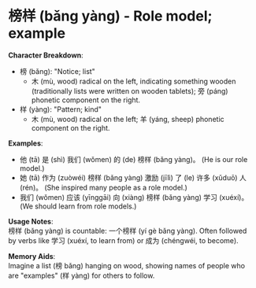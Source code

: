 # **榜样 (bǎng yàng) - Role model; example**

**Character Breakdown**:  
- 榜 (bǎng): "Notice; list"
  - 木 (mù, wood) radical on the left, indicating something wooden (traditionally lists were written on wooden tablets); 旁 (páng) phonetic component on the right.  
- 样 (yàng): "Pattern; kind"
  - 木 (mù, wood) radical on the left; 羊 (yáng, sheep) phonetic component on the right.

**Examples**:  
- 他 (tā) 是 (shì) 我们 (wǒmen) 的 (de) 榜样 (bǎng yàng)。 (He is our role model.)  
- 她 (tā) 作为 (zuòwéi) 榜样 (bǎng yàng) 激励 (jīlì) 了 (le) 许多 (xǔduō) 人 (rén)。 (She inspired many people as a role model.)  
- 我们 (wǒmen) 应该 (yīnggāi) 向 (xiàng) 榜样 (bǎng yàng) 学习 (xuéxí)。 (We should learn from role models.)

**Usage Notes**:  
榜样 (bǎng yàng) is countable: 一个榜样 (yí gè bǎng yàng). Often followed by verbs like 学习 (xuéxí, to learn from) or 成为 (chéngwéi, to become).

**Memory Aids**:  
Imagine a list (榜 bǎng) hanging on wood, showing names of people who are "examples" (样 yàng) for others to follow.